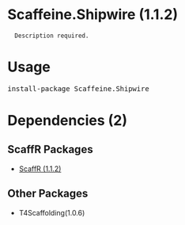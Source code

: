 ﻿Scaffeine.Shipwire (1.1.2)
======

      Description required.
    
Usage
======
<pre>install-package Scaffeine.Shipwire</pre>
Dependencies (2)
=====

ScaffR Packages
------
* [ScaffR (1.1.2)](https://github.com/wcpro/ScaffR/tree/master/src/ScaffR)

Other Packages
------
* T4Scaffolding(1.0.6)
